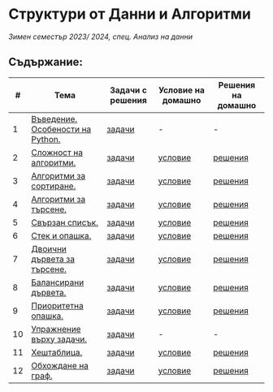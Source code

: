 # Структури от Данни и Алгоритми
*Зимен семестър 2023/ 2024, спец. Анализ на данни*

## Съдържание:


| # | Тема | Задачи с решения | Условие на домашно | Решения на домашно  |
|-|-|-|-|-|
| 1 | [Въведение. Особености на Python.](Seminars/sem_01)| [задачи](Tasks/tasks_01)| - | - |
| 2 | [Сложност на алгоритми.](Seminars/sem_02)          | [задачи](Tasks/tasks_02)| [условие](https://www.hackerrank.com/contests/sda-ad-hw-1-2023)           | [решения](Homeworks/hw_01)                                       |
| 3 | [Алгоритми за сортиране.](Seminars/sem_03)         | [задачи](Tasks/tasks_03)| [условие](https://www.hackerrank.com/contests/sda-ad-hw-2-2023)           | [решения](Homeworks/hw_02)                                       |
| 4 | [Алгоритми за търсене.](Seminars/sem_04)           | [задачи](Tasks/tasks_04)| [условие](https://www.hackerrank.com/contests/sda-ad-hw-3-2023)           | [решения](Homeworks/hw_03)                                       |
| 5 | [Свързан списък.](Seminars/sem_05)                 | [задачи](Tasks/tasks_05)| [условие](https://www.hackerrank.com/contests/sda-ad-hw-4-2023)           | [решения](Homeworks/hw_04)                                       |
| 6 | [Стек и опашка.](Seminars/sem_06)                  | [задачи](Tasks/tasks_06)| [условие](https://www.hackerrank.com/contests/sda-ad-hw-5-2023)           | [решения](Homeworks/hw_05)                                       |
| 7 | [Двоични дървета за търсене.](Seminars/sem_07)     | [задачи](Tasks/tasks_07)| [условие](https://www.hackerrank.com/contests/sda-ad-hw-6-2023)           | [решения](Homeworks/hw_06)                                       |
| 8 | [Балансирани дървета.](Seminars/sem_08)            | [задачи](Tasks/tasks_08)| [условие](https://www.hackerrank.com/contests/sda-ad-hw-7-2023)           | [решения](Homeworks/hw_07)                                       |
| 9 | [Приоритетна опашка.](Seminars/sem_09)             | [задачи](Tasks/tasks_09)| [условие](https://www.hackerrank.com/contests/sda-ad-hw-8-2023)           | [решения](Homeworks/hw_08)                                       |
| 10 | [Упражнение върху задачи.](Seminars/sem_10)       | [задачи](Tasks/tasks_10)| - | - |
| 11 | [Хештаблица.](Seminars/sem_11)                    | [задачи](Tasks/tasks_11)| [условие](https://www.hackerrank.com/contests/sda-ad-hw-9-2023)          | [решения](Homeworks/hw_09)                                       |
| 12 | [Обхождане на граф.](Seminars/sem_12)             | [задачи](Tasks/tasks_12)| [условие](https://www.hackerrank.com/contests/sda-ad-hw-10-2023)          | [решения](Homeworks/hw_10)                                       |
